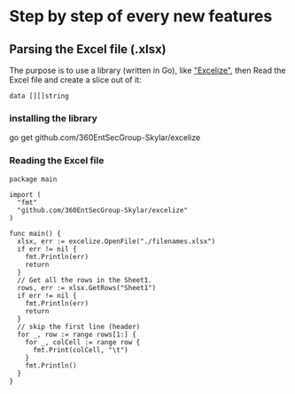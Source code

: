 # Step by step of every new features

## Parsing the Excel file (.xlsx)

The purpose is to use a library (written in Go), like ["Excelize"](https://github.com/360EntSecGroup-Skylar/excelize), then Read the Excel file and create a slice out of it:

    data [][]string

### installing the library

go get github.com/360EntSecGroup-Skylar/excelize

### Reading the Excel file

    package main
   
    import (
      "fmt"
      "github.com/360EntSecGroup-Skylar/excelize"
    )
   
    func main() {
      xlsx, err := excelize.OpenFile("./filenames.xlsx")
      if err != nil {
        fmt.Println(err)
        return
      }
      // Get all the rows in the Sheet1.
      rows, err := xlsx.GetRows("Sheet1")
      if err != nil {
        fmt.Println(err)
        return
      }
      // skip the first line (header)
      for _, row := range rows[1:] {
        for _, colCell := range row {
          fmt.Print(colCell, "\t")
        }
        fmt.Println()
      }
    }
   

